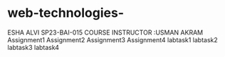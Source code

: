 
# web-technologies-
ESHA ALVI 
SP23-BAI-015
COURSE INSTRUCTOR :USMAN AKRAM
  Assignment1
  Assignment2
  Assignment3
  Assignment4
  labtask1
  labtask2
  labtask3
  labtask4
